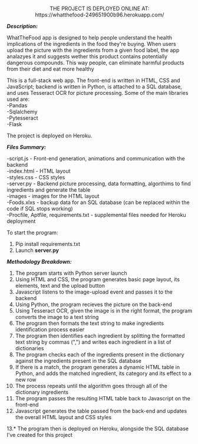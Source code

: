 <p align="center">
     THE PROJECT IS DEPLOYED ONLINE AT:  <br>
   https://whatthefood-249651900b96.herokuapp.com/
</p>

_**Description:**_

WhatTheFood app is designed to help people understand the health implications of the ingredients in the food they're buying. When users upload the picture with the ingredients 
from a given food label, 
the app analazyes it and suggests wether this product contains potentially dangerous compounds. 
This way people, can eliminate harmful products from their diet and eat more healthy


This is a full-stack web app. The front-end is written in HTML, CSS and JavaScript; backend is written in Python, is attached to a SQL database, and uses Tesseract OCR for picture
processing. Some of the main libraries used are: <br>
-Pandas <br>
-Sqlalchemy <br>
-Pytesseract <br>
-Flask <br>

The project is deployed on Heroku.
 
_**Files Summary:**_ <br>

-script.js - Front-end generation, animations and communication with the backend <br>
-index.html - HTML layout <br>
-styles.css - CSS styles <br>
-server.py - Backend picture processing, data formatting, algorthims to find ingredients and generate the table <br>
-images - images for the HTML layout <br>
-Foods.xlxs - backup data for an SQL database (can be replaced within the code if SQL stops working) <br>
-Procfile, Aptfile, requirements.txt - supplemental files needed for Heroku deployment <br>


To start the program:

1. Pip install requirements.txt
2. Launch **server.py** 

_**Methodology Breakdown:**_

1. The program starts with Python server launch
2. Using HTML and CSS, the program generates basic page layout, its elements, text and the upload button
3. Javascript listens to the image-upload event and passes it to the backend
4. Using Python, the program recieves the picture on the back-end
5. Using Tesseract OCR, given the image is in the right format, the program converts the image to a text string
6. The program then formats the text string to make ingredients identification process easier
7. The program then identifies each ingredient by splitting the formatted text string by commas (",") and writes each ingredient in a list of dictionaries
8. The program checks each of the ingredients present in the dictionary against the ingredients present in the SQL database
9. If there is a match, the program generates a dynamic HTML table in Python, and adds the matched ingredient, its category and its effect to a new row
10. The process repeats until the algorithm goes through all of the dictionary ingredients
11. The program passes the resulting HTML table back to Javascript on the front-end
12. Javascript generates the table passed from the back-end and updates the overall HTML layout and CSS styles

13.* The program then is deployed on Heroku, alongside the SQL database I've created for this project
   



